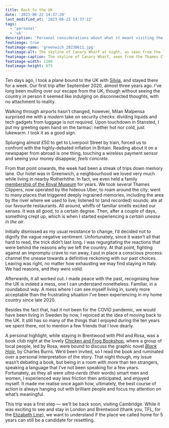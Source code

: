 ```yaml
---
title: Back to the UK
date: '2023-06-22 14:37:20'
last_modified_at: '2023-06-22 14:37:22'
tags:
  - 'personal'
  - 'uk'
description: 'Personal considerations about what it meant visiting the UK, almost three years after my wife and I left the country.'
featimage: true
featimage-name: 'greenwich_20230611.jpg'
featimage-alt: The skyline of Canary Wharf at night, as seen from the Thames Clipper pier in Greenwich, landscape photo, June 2023
featimage-caption: The skyline of Canary Wharf, seen from the Thames Clipper pier in Greenwich
featimage-width: 1200
featimage-height: 675
---
```

Ten days ago, I took a plane bound to the UK with [Silvia](https://silviamaggidesign.com), and stayed there for a week. Our first trip after September 2020, almost three years ago. I’ve long been mulling over our escape from the UK, though without seeing the country in person it seemed like indulging on disconnected thoughts, with no attachment to reality.

Walking through airports hasn’t changed, however, Milan Malpensa surprised me with a *modern* take on security checks: dividing liquids and tech gadgets from luggage is not required. Upon touchdown in Stansted, I put my greeting open hand on the tarmac: neither hot nor cold, just lukewarm. I took it as a good sign.

Splurging almost £50 to get to Liverpool Street by train, forced us to confront with the highly-debated inflation in Britain. Reading about it on a newspaper from abroad is one thing, touching a wireless payment sensor and seeing your money disappear, *feels concrete*.

From that point onwards, the week had been a streak of trips down memory lane. Our hotel was in Greenwich, a neighbourhood we loved very much while living in nearby Rotherhithe. In fact, we even held a family [membership of the Royal Museum](https://www.rmg.co.uk/membership) for years. We took several Thames Clippers, now operated by the hideous Uber, to roam around the city; went to many places that triggered deeply ingrained memories, including the area by the river where we used to live; listened to (and recorded) sounds; ate at our favourite restaurants. All around, whiffs of familiar smells excited our senses. It was all good, to a certain degree. Then, after a couple of days, something crept up, which is when I started experiencing a *certain unease in the air*.

Initially dismissed as my usual resistance to change, I’d decided not to dignify the vague negative sentiment. Unfortunately, since it wasn’t all that hard to read, the trick didn’t last long. I was regurgitating the reactions that were behind the reasons why we left the country. At that point, fighting against an impromptu crave to run away, I put in place a conscious process: channel the unease towards a definitive reckoning with our past choices. Leaving was right, no matter how exhausting we may find staying in Italy. We had reasons, and *they were valid*.

Afterwards, it all worked out. I made peace with the past, recognising how the UK is indeed a mess, one I can understand nonetheless. Familiar, in a roundabout way. A mess where I can see myself living in, surely more acceptable than the frustrating situation I’ve been experiencing in my home country since late 2020.

Besides the fact that, had it not been for the COVID pandemic, we would have been living in Sweden by now, I rejoiced at the idea of moving back to the UK. It still has so many of the things that I enjoyed during the ten years we spent there, not to mention a few friends that I love dearly.

A personal highlight, while staying in Brentwood with Phil and Rosa, was a book club night at the lovely [Chicken and Frog Bookshop](https://chickenandfrog.com/), where a group of local people, led by Rosa, were bound to discuss the graphic novel [*Black Hole*](https://uk.bookshop.org/p/books/black-hole-charles-burns/4002933?ean=9780224077781), by Charles Burns. We’d been invited, so I read the book and ruminated over a personal interpretation of the story. That night though, my issue wasn’t debating a book, but being in a room with more than ten strangers, speaking a language that I’ve not been speaking for a few years. Fortunately, as they all were *ultra-nerds* (their words) smart men and women, I experienced way less friction then anticipated, and enjoyed myself. It made me realise once again how, ultimately, the best course of action is always hanging out with brilliant people and focus my attention on what’s meaningful.

This trip was a first step — we’ll be back soon, visiting Cambridge. While it was exciting to see and stay in London and Brentwood (thank you, TFL, for the [Elizabeth Line](https://tfl.gov.uk/modes/elizabeth-line/)), we want to understand if the place we called home for 5 years can still be a candidate for resettling.